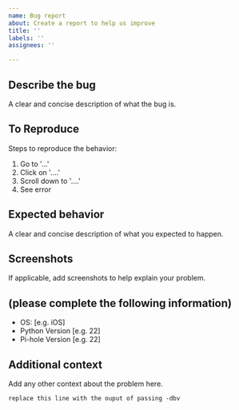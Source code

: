 ```yaml
---
name: Bug report
about: Create a report to help us improve
title: ''
labels: ''
assignees: ''

---
```


## Describe the bug

A clear and concise description of what the bug is.

## To Reproduce

Steps to reproduce the behavior:

1. Go to '...'
2. Click on '....'
3. Scroll down to '....'
4. See error

## Expected behavior

A clear and concise description of what you expected to happen.

## Screenshots

If applicable, add screenshots to help explain your problem.

## (please complete the following information)

- OS: [e.g. iOS]
- Python Version [e.g. 22]
- Pi-hole Version [e.g. 22]

## Additional context

Add any other context about the problem here.

`replace this line with the ouput of passing -dbv`
